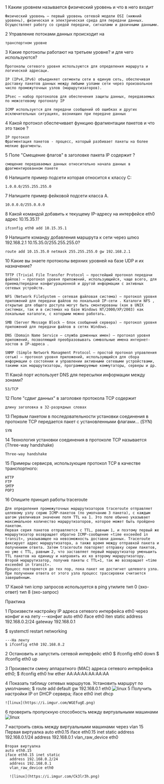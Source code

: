 1 Каким уровнем называется физический уровень и что в него входит

	Физический уровень — первый уровень сетевой модели OSI (нижний уровень), физическая и электрическая среда для передачи данных.  Осуществляет работу со средой передачи, сигналами и двоичными данными.
	
2 Управление потоками данных происходит на
	
	транспортном уровне
	
3 Какие протоколы работают на третьем уровне?  и для чего используются?
	
	Протоколы сетевого уровня используются для определения маршрута и логической адресаци.
	
	IP (IPv4,IPv6) объединяет сегменты сети в единую сеть, обеспечивая доставку пакетов данных между любыми узлами сети через произвольное число промежуточных узлов (маршрутизаторов).
	
	IPsec — набор протоколов для обеспечения защиты данных, передаваемых по межсетевому протоколу IP
	
	ICMP используется для передачи сообщений об ошибках и других исключительных ситуациях, возникших при передаче данных

4 Какой протокол обеспечивает функцию фрагментации пакетов и что это такое ?
	
	IP протокол
	Фрагментация пакетов - процесс, который разбивает пакеты на более мелкие фрагменты.
	
5 Поле "Смещение флагов" в заголовке пакета IP содержит ?
	
	смещение передаваемых данных относительно начала данных в фрагментированном пакете
	
6 Напишите пример подсети которая относится к классу C:
	
	1.0.0.0/255.255.255.0
	
7 Напишите пример фейковой подсети класса А.
	
	10.0.0.0/255.0.0.0 

8 Какой командой добавить к текущему IP-адресу на интерфейсе eth0 адрес 10.15.35.1?
	
	ifconfig eth0 add 10.15.35.1 
	
9 Напишите команду добавления маршрута к сети через шлюз 192.168.2.1 10.15.35.0/255.255.255.0?
	
	route add 10.15.35.0 netmask 255.255.255.0 gw 192.168.2.1
	
10 Какие вы знаете протоколы верхних уровней на базе UDP и их назначение?
	
	TFTP (Trivial File Transfer Protocol – простейший протокол передачи файлов) – протокол уровня приложений, использующийся, чаще всего, для приема/передачи конфигурационной и другой информации с активных сетевых устройств.
	
	NFS (Network FileSystem – сетевая файловая система) – протокол уровня приложений для передачи файлов по локальной IP-сети . Каталоги NFS , открытые для общего доступа могут быть смонтированы (как в UNIX системах, так и в системах на базе Windows NT/2000/XP/2003) как локальные каталоги, с которыми можно работать.
	
	SMB (Server Message Block – блок сообщений сервера) – протокол уровня приложений для передачи файлов в сетях Windows.
	
	DNS (Domain Name Service – служба доменных имен) – протокол уровня приложений, позволяющий преобразовывать символьные имена интернет-хостов в IP-адреса .
	
	SNMP (Simple Network Managment Protocol – простой протокол управления сетью) – протокол уровня приложений, использующийся для сбора информации о состоянии и управлении активными сетевыми устройствами, такими как маршрутизаторы, программируемые коммутаторы, серверы и др.
	
11 Какой порт использует DNS для пересылки информации между зонами?
	
	53/TCP
	
12 Поле "сдвиг данных" в заголовке протокола TCP содержит
	
	длину заголовка в 32-разрядных словах
	
13 Первым пакетом в последовательности установки соединения в протоколе TCP передается пакет с установленными флагами… (SYN)
	
	SYN

14 Технология установки соединения в протоколе TCP называется (Three-way handshake)
	
	Three-way handshake 
15 Примеры сервисрв, использующие протокол TCP в качестве транспортного:
	
	HTTP
	FTP
	SMTP
	POP3

16 Опишите принцип работы traceroute
	
	Для определения промежуточных маршрутизаторов traceroute отправляет целевому узлу серию ICMP-пакетов (по умолчанию 3 пакета), с каждым шагом увеличивая значение поля TTL на 1. Это поле обычно указывает максимальное количество маршрутизаторов, которое может быть пройдено пакетом. 
	Первая серия пакетов отправляется с TTL, равным 1, и поэтому первый же маршрутизатор возвращает обратно ICMP-сообщение «time exceeded in transit», указывающее на невозможность доставки данных. Traceroute фиксирует адрес маршрутизатора, а также время между отправкой пакета и получением ответа. Затем traceroute повторяет отправку серии пакетов, но уже с TTL, равным 2, что заставляет первый маршрутизатор уменьшить TTL пакетов на единицу и направить их ко второму маршрутизатору. Второй маршрутизатор, получив пакеты с TTL=1, так же возвращает «time exceeded in transit».
	Процесс повторяется до тех пор, пока пакет не достигнет целевого узла. При получении ответа от этого узла процесс трассировки считается завершённым.
	
17 Какой тип icmp запросов используется в ping утилите
	тип 0 (эхо-ответ)
	тип 8 (эхо-запрос)
	
	
Практика

1 Произвести настройку IP адреса сетевого интерфейса eth0 через конфиг и на лету
	---конфиг
		auto eth0
		iface eth0 iten static
			address 192.168.0.2/24
			gateway 192.168.0.1

$ systemctl restart networking

	---На ленту
	$ ifconfig eth0 192.168.0.2
	
	
2 Остановить и запустить сетевой интерфейс eth0
	$ ifconfig eth0 down
	$ ifconfig eth0 up
	
	
3 Произвести смену аппаратного (MAC) адреса сетевого интерфейса eth0;
	$ ifconfig eth0 hw ether AA:AA:AA:AA:AA:AA
	
4 Показать таблицу сетевых маршрутов. Установить маршрут по умолчанию;
	$ route add default gw 192.168.0.1 eth0
	![linux](https://i.imgur.com/cGRuLDA.png)
5 Получить настройки IP от DHCP сервера;
	iface eth0 inet dhcp
	
	![linux](https://i.imgur.com/WGEfugE.png)

6 проверить пропускную способность между виртуальными машинами
	![linux](https://i.imgur.com/6S26JTn.png)

7 настроить связь между виртуальными машинами через vlan 15
	Первая виртуалка
	auto eth0.15 
	iface eth0.15 inet static
	  address 192.168.0.1/24
	  address 192.168.0.1
	  vlan_raw_device eth0

	Вторая виртуалка
	auto eth0.15 
	iface eth0.15 inet static
	  address 192.168.0.2/24
	  address 192.168.0.1
	  vlan_raw_device eth0
	  
	  ![linux](https://i.imgur.com/Ck3lr3h.png)

